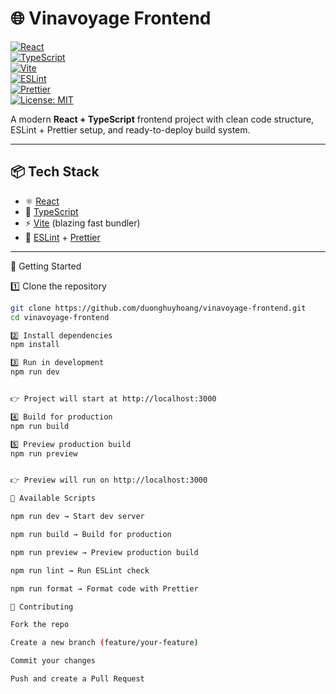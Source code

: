 # 🌐 Vinavoyage Frontend

[![React](https://img.shields.io/badge/React-18.2.0-61DAFB?logo=react&logoColor=white)](https://react.dev/)  
[![TypeScript](https://img.shields.io/badge/TypeScript-4.9-3178C6?logo=typescript&logoColor=white)](https://www.typescriptlang.org/)  
[![Vite](https://img.shields.io/badge/Vite-5.x-646CFF?logo=vite&logoColor=white)](https://vitejs.dev/)  
[![ESLint](https://img.shields.io/badge/ESLint-8.x-4B32C3?logo=eslint&logoColor=white)](https://eslint.org/)  
[![Prettier](https://img.shields.io/badge/Prettier-2.x-F7B93E?logo=prettier&logoColor=black)](https://prettier.io/)  
[![License: MIT](https://img.shields.io/badge/License-MIT-green.svg)](LICENSE)

A modern **React + TypeScript** frontend project with clean code structure, ESLint + Prettier setup, and ready-to-deploy build system.  

---

## 📦 Tech Stack
- ⚛️ [React](https://react.dev/)  
- 📘 [TypeScript](https://www.typescriptlang.org/)  
- ⚡ [Vite](https://vitejs.dev/) (blazing fast bundler)  
- 🎨 [ESLint](https://eslint.org/) + [Prettier](https://prettier.io/)  

---

🚀 Getting Started

 1️⃣ Clone the repository
```bash
git clone https://github.com/duonghuyhoang/vinavoyage-frontend.git
cd vinavoyage-frontend

2️⃣ Install dependencies
npm install

3️⃣ Run in development
npm run dev


👉 Project will start at http://localhost:3000

4️⃣ Build for production
npm run build

5️⃣ Preview production build
npm run preview


👉 Preview will run on http://localhost:3000

🔧 Available Scripts

npm run dev → Start dev server

npm run build → Build for production

npm run preview → Preview production build

npm run lint → Run ESLint check

npm run format → Format code with Prettier

🤝 Contributing

Fork the repo

Create a new branch (feature/your-feature)

Commit your changes

Push and create a Pull Request
